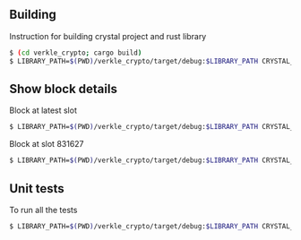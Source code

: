 ## Building

Instruction for building crystal project and rust library

```sh
$ (cd verkle_crypto; cargo build) 
$ LIBRARY_PATH=$(PWD)/verkle_crypto/target/debug:$LIBRARY_PATH CRYSTAL_OPTS="--link-flags=-Wl,-ld_classic" GC_DONT_GC=1 crystal build src/main.cr -o pampero
```

## Show block details

Block at latest slot

```sh
$ LIBRARY_PATH=$(PWD)/verkle_crypto/target/debug:$LIBRARY_PATH CRYSTAL_OPTS="--link-flags=-Wl,-ld_classic" GC_DONT_GC=1 crystal run src/dump_block.cr
```

Block at slot 831627

```sh
$ LIBRARY_PATH=$(PWD)/verkle_crypto/target/debug:$LIBRARY_PATH CRYSTAL_OPTS="--link-flags=-Wl,-ld_classic" GC_DONT_GC=1 crystal run src/dump_block.cr  -- 831627
```

## Unit tests

To run all the tests

```sh
$ LIBRARY_PATH=$(PWD)/verkle_crypto/target/debug:$LIBRARY_PATH CRYSTAL_OPTS="--link-flags=-Wl,-ld_classic" GC_DONT_GC=1 crystal spec
```

